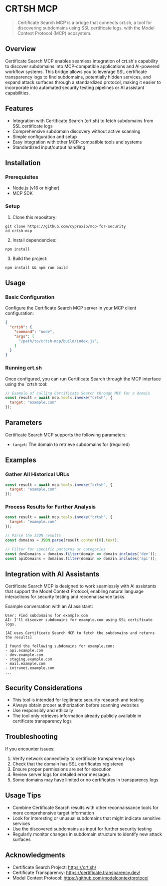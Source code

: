 # CRTSH MCP

> Certificate Search MCP is a bridge that connects crt.sh, a tool for discovering subdomains using SSL certificate logs, with the Model Context Protocol (MCP) ecosystem.

## Overview

Certificate Search MCP enables seamless integration of crt.sh's capability to discover subdomains into MCP-compatible applications and AI-powered workflow systems. This bridge allows you to leverage SSL certificate transparency logs to find subdomains, potentially hidden services, and expand attack surfaces through a standardized protocol, making it easier to incorporate into automated security testing pipelines or AI assistant capabilities.

## Features

- Integration with Certificate Search (crt.sh) to fetch subdomains from SSL certificate logs
- Comprehensive subdomain discovery without active scanning
- Simple configuration and setup
- Easy integration with other MCP-compatible tools and systems
- Standardized input/output handling

## Installation

### Prerequisites

- Node.js (v16 or higher)
- MCP SDK

### Setup

1. Clone this repository:
 ```
 git clone https://github.com/cyproxio/mcp-for-security
 cd crtsh-mcp
 ```

2. Install dependencies:
 ```
 npm install
 ```

3. Build the project:
 ```
 npm install && npm run build
 ```

## Usage

### Basic Configuration

Configure the Certificate Search MCP server in your MCP client configuration:

```json
{
  "crtsh": {
    "command": "node",
    "args": [
      "/path/to/crtsh-mcp/build/index.js",
    ]
  }
}
```

### Running crt.sh

Once configured, you can run Certificate Search through the MCP interface using the `crtsh tool:

```javascript
// Example of calling Certificate Search through MCP for a domain
const result = await mcp.tools.invoke("crtsh", {
  target: "example.com"
});
```

## Parameters

Certificate Search MCP supports the following parameters:

- `target`: The domain to retrieve subdomains for (required)

## Examples

### Gather All Historical URLs

```javascript
const result = await mcp.tools.invoke("crtsh", {
  target: "example.com"
});
```

### Process Results for Further Analysis

```javascript
const result = await mcp.tools.invoke("crtsh", {
  target: "example.com"
});

// Parse the JSON results
const domains = JSON.parse(result.content[0].text);

// Filter for specific patterns or categories
const devDomains = domains.filter(domain => domain.includes('dev'));
const apiDomains = domains.filter(domain => domain.includes('api'));
```

## Integration with AI Assistants

Certificate Search MCP is designed to work seamlessly with AI assistants that support the Model Context Protocol, enabling natural language interactions for security testing and reconnaissance tasks.

Example conversation with an AI assistant:

```
User: Find subdomains for example.com
AI: I'll discover subdomains for example.com using SSL certificate logs.

[AI uses Certificate Search MCP to fetch the subdomains and returns the results]

I found the following subdomains for example.com:
- api.example.com
- dev.example.com
- staging.example.com
- mail.example.com
- intranet.example.com
...
```

## Security Considerations

- This tool is intended for legitimate security research and testing
- Always obtain proper authorization before scanning websites
- Use responsibly and ethically
- The tool only retrieves information already publicly available in certificate transparency logs

## Troubleshooting

If you encounter issues:

1. Verify network connectivity to certificate transparency logs
2. Check that the domain has SSL certificates registered
3. Ensure proper permissions are set for execution
4. Review server logs for detailed error messages
5. Some domains may have limited or no certificates in transparency logs

## Usage Tips

- Combine Certificate Search results with other reconnaissance tools for more comprehensive target information
- Look for interesting or unusual subdomains that might indicate sensitive services
- Use the discovered subdomains as input for further security testing
- Regularly monitor changes in subdomain structure to identify new attack surfaces

## Acknowledgments

- Certificate Search Project: https://crt.sh/
- Certificate Transparency: https://certificate.transparency.dev/
- Model Context Protocol: https://github.com/modelcontextprotocol
